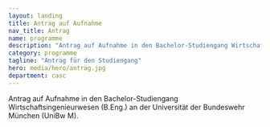 ```yaml
---
layout: landing
title: Antrag auf Aufnahme
nav_title: Antrag
name: programme
description: "Antrag auf Aufnahme in den Bachelor-Studiengang Wirtschaftsingenieurwesen (B.Eng.) an der Universität der Bundeswehr München (UniBw M)."
category: programme
tagline: "Antrag für den Studiengang"
hero: media/hero/antrag.jpg
department: casc
---
```


Antrag auf Aufnahme in den Bachelor-Studiengang Wirtschaftsingenieurwesen (B.Eng.) an der Universität der Bundeswehr München (UniBw M).

